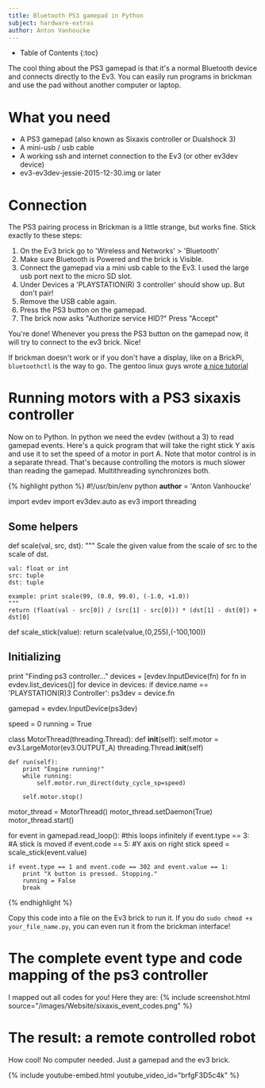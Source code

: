 ```yaml
---
title: Bluetooth PS3 gamepad in Python
subject: hardware-extras
author: Anton Vanhoucke
---
```


* Table of Contents
{:toc}

The cool thing about the PS3 gamepad is that it's a normal Bluetooth device and connects directly to the Ev3. You can easily run programs in brickman and use the pad without another computer or laptop.

# What you need
- A PS3 gamepad (also known as Sixaxis controller or Dualshock 3)
- A mini-usb / usb cable
- A working ssh and internet connection to the Ev3 (or other ev3dev device)
- ev3-ev3dev-jessie-2015-12-30.img or later

# Connection
The PS3 pairing process in Brickman is a little strange, but works fine. Stick exactly to these steps: 

1. On the Ev3 brick go to 'Wireless and Networks' > 'Bluetooth'
2. Make sure Bluetooth is Powered and the brick is Visible. 
3. Connect the gamepad via a mini usb cable to the Ev3. I used the large usb port next to the micro SD slot.
4. Under Devices a 'PLAYSTATION(R) 3 controller' should show up. But don't pair!
4. Remove the USB cable again.
5. Press the PS3 button on the gamepad.
6. The brick now asks "Authorize service HID?" Press "Accept" 

You're done! Whenever you press the PS3 button on the gamepad now, it will try to connect to the ev3 brick. Nice!

If brickman doesn't work or if you don't have a display, like on a BrickPi, `bluetoothctl` is the way to go. The gentoo linux guys wrote [a nice tutorial](https://wiki.gentoo.org/wiki/Sony_DualShock)


# Running motors with a PS3 sixaxis controller
Now on to Python. In python we need the evdev (without a 3) to read gamepad events. Here's a quick program that will take the right stick Y axis and use it to set the speed of a motor in port A. Note that motor control is in a separate thread. That's because controlling the motors is much slower than reading the gamepad. Multithreading synchronizes both.

{% highlight python %}
#!/usr/bin/env python
__author__ = 'Anton Vanhoucke'

import evdev
import ev3dev.auto as ev3
import threading

## Some helpers ##
def scale(val, src, dst):
    """
    Scale the given value from the scale of src to the scale of dst.

    val: float or int
    src: tuple
    dst: tuple

    example: print scale(99, (0.0, 99.0), (-1.0, +1.0))
    """
    return (float(val - src[0]) / (src[1] - src[0])) * (dst[1] - dst[0]) + dst[0]

def scale_stick(value):
    return scale(value,(0,255),(-100,100))

## Initializing ##
print "Finding ps3 controller..."
devices = [evdev.InputDevice(fn) for fn in evdev.list_devices()]
for device in devices:
    if device.name == 'PLAYSTATION(R)3 Controller':
        ps3dev = device.fn

gamepad = evdev.InputDevice(ps3dev)

speed = 0
running = True

class MotorThread(threading.Thread):
    def __init__(self):
        self.motor = ev3.LargeMotor(ev3.OUTPUT_A)
        threading.Thread.__init__(self)

    def run(self):
        print "Engine running!"
        while running:
            self.motor.run_direct(duty_cycle_sp=speed)

        self.motor.stop()

motor_thread = MotorThread()
motor_thread.setDaemon(True)
motor_thread.start()


for event in gamepad.read_loop():   #this loops infinitely
    if event.type == 3:             #A stick is moved
        if event.code == 5:         #Y axis on right stick
            speed = scale_stick(event.value)

    if event.type == 1 and event.code == 302 and event.value == 1:
        print "X button is pressed. Stopping."
        running = False
        break
{% endhighlight %}

Copy this code into a file on the Ev3 brick to run it. If you do `sudo chmod +x your_file_name.py`, you can even run it from the brickman interface!

# The complete event type and code mapping of the ps3 controller
I mapped out all codes for you! Here they are:
{% include screenshot.html source="/images/Website/sixaxis_event_codes.png" %}

# The result: a remote controlled robot
How cool! No computer needed. Just a gamepad and the ev3 brick. 

{% include youtube-embed.html youtube_video_id="brfgF3D5c4k" %}
